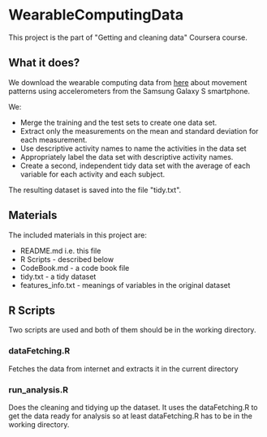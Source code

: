 WearableComputingData
=====================

This project is the part of "Getting and cleaning data" Coursera course.

What it does?
----------------
We download the wearable computing data from [here](https://d396qusza40orc.cloudfront.net/getdata%2Fprojectfiles%2FUCI%20HAR%20Dataset.zip) about movement patterns using accelerometers from the Samsung Galaxy S smartphone. 

We: 
- Merge the training and the test sets to create one data set.
- Extract only the measurements on the mean and standard deviation for each measurement. 
- Use descriptive activity names to name the activities in the data set
- Appropriately label the data set with descriptive activity names. 
- Create a second, independent tidy data set with the average of each variable for each activity and each subject.

The resulting dataset is saved into the file "tidy.txt". 

Materials
----------------
The included materials in this project are:
- README.md i.e. this file
- R Scripts - described below
- CodeBook.md - a code book file
- tidy.txt - a tidy dataset
- features_info.txt - meanings of variables in the original dataset

R Scripts
----------------
Two scripts are used and both of them should be in the working directory.

### dataFetching.R 
Fetches the data from internet and extracts it in the current directory
### run_analysis.R
Does the cleaning and tidying up the dataset. It uses the dataFetching.R to get the data ready for analysis so at least dataFetching.R has to be in the working directory. 

